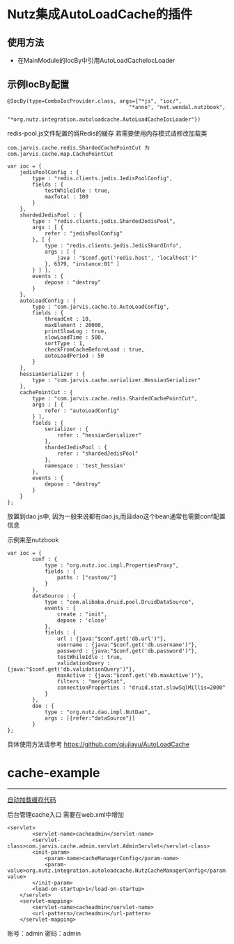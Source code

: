 Nutz集成AutoLoadCache的插件
======================

使用方法
-------------------------

* 在MainModule的IocBy中引用AutoLoadCacheIocLoader


示例IocBy配置
----------------------------------------------

	@IocBy(type=ComboIocProvider.class, args={"*js", "ioc/",
										   "*anno", "net.wendal.nutzbook",
										   "*org.nutz.integration.autoloadcache.AutoLoadCacheIocLoader"})
										   

redis-pool.js文件配置的爲Redis的緩存
若需要使用内存模式请修改加载类 

```
com.jarvis.cache.redis.ShardedCachePointCut 为  com.jarvis.cache.map.CachePointCut

```

```
var ioc = {
	jedisPoolConfig : {
		type : "redis.clients.jedis.JedisPoolConfig",
		fields : {
			testWhileIdle : true,
			maxTotal : 100
		}
	},
	shardedJedisPool : {
		type : "redis.clients.jedis.ShardedJedisPool",
		args : [ {
			refer : "jedisPoolConfig"
		}, [ {
			type : "redis.clients.jedis.JedisShardInfo",
			args : [ {
				java : "$conf.get('redis.host', 'localhost')"
			}, 6379, "instance:01" ]
		} ] ],
		events : {
			depose : "destroy"
		}
	},
	autoLoadConfig : {
		type : "com.jarvis.cache.to.AutoLoadConfig",
		fields : {
			threadCnt : 10,
			maxElement : 20000,
			printSlowLog : true,
			slowLoadTime : 500,
			sortType : 1,
			checkFromCacheBeforeLoad : true,
			autoLoadPeriod : 50
		}
	},
	hessianSerializer : {
		type : "com.jarvis.cache.serializer.HessianSerializer"
	},
	cachePointCut : {
		type : "com.jarvis.cache.redis.ShardedCachePointCut",
		args : [ {
			refer : "autoLoadConfig"
		} ],
		fields : {
			serializer : {
				refer : "hessianSerializer"
			},
			shardedJedisPool : {
				refer : "shardedJedisPool"
			},
			namespace : 'test_hessian'
		},
		events : {
			depose : "destroy"
		}
	}
};
```

放置到dao.js中, 因为一般来说都有dao.js,而且dao这个bean通常也需要conf配置信息

示例来至nutzbook

```
var ioc = {
		conf : {
			type : "org.nutz.ioc.impl.PropertiesProxy",
			fields : {
				paths : ["custom/"]
			}
		},
	    dataSource : {
	        type : "com.alibaba.druid.pool.DruidDataSource",
	        events : {
	        	create : "init",
	            depose : 'close'
	        },
	        fields : {
	            url : {java:"$conf.get('db.url')"},
	            username : {java:"$conf.get('db.username')"},
	            password : {java:"$conf.get('db.password')"},
	            testWhileIdle : true,
	            validationQuery : {java:"$conf.get('db.validationQuery')"},
	            maxActive : {java:"$conf.get('db.maxActive')"},
	            filters : "mergeStat",
	            connectionProperties : "druid.stat.slowSqlMillis=2000"
	        }
	    },
		dao : {
			type : "org.nutz.dao.impl.NutDao",
			args : [{refer:"dataSource"}]
		}
};
```

具体使用方法请参考
https://github.com/qiujiayu/AutoLoadCache

# cache-example
---------------------------------------------

[自动加载缓存代码](https://github.com/qiujiayu/AutoLoadCache)
	
后台管理cache入口 需要在web.xml中增加

```
<servlet>
		<servlet-name>cacheadmin</servlet-name>
		<servlet-class>com.jarvis.cache.admin.servlet.AdminServlet</servlet-class>
		<init-param>
			<param-name>cacheManagerConfig</param-name>
			<param-value>org.nutz.integration.autoloadcache.NutzCacheManagerConfig</param-value>
		</init-param>
		<load-on-startup>1</load-on-startup>
	</servlet>
	<servlet-mapping>
		<servlet-name>cacheadmin</servlet-name>
		<url-pattern>/cacheadmin</url-pattern>
	</servlet-mapping>
```
账号：admin
密码：admin